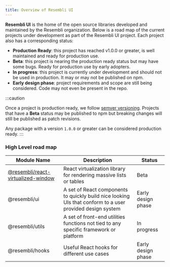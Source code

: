 ```yaml
---
title: Overview of Resembli UI
---
```


**Resembli UI** is the home of the open source libraries developed and maintained by the Resembli organization. Below is a road map of the current projects under
development as part of the Resembli UI project. Each project also has a corresponding status:

- **Production Ready**: this project has reached v1.0.0 or greater, is well maintained and ready for production use.
- **Beta**: this project is nearing the production ready status but may have some bugs. Ready for production use by early adopters.
- **In progress**: this project is currently under development and should not be used in production. It may or may not be published on npm.
- **Early design phase**: project requirements and scope are still being considered. Code may not even be present in the repo.

:::caution

Once a project is production ready, we follow [semver versioning](https://semver.org/). Projects that have a **Beta** status may be published
to npm but breaking changes will still be published as patch revisions.

Any package with a version `1.0.0` or greater can be considered production ready.
:::

### High Level road map

| Module Name                                                                | Description                                                                                               | Status             |
| -------------------------------------------------------------------------- | --------------------------------------------------------------------------------------------------------- | ------------------ |
| [@resembli/react-virtualized-window](./react-virtualized-window/index.mdx) | React virtualization library for rendering massive lists or tables                                        | Beta               |
| @resembli/ui                                                               | A set of React components to quickly build nice looking UIs that conform to a user provided design system | Early design phase |
| @resembli/utils                                                            | A set of front-end utilities functions not tied to any specific framework or platform                     | In progress        |
| @resembli/hooks                                                            | Useful React hooks for different use cases                                                                | Early design phase |
